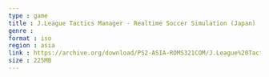 ```yaml
---
type : game
title : J.League Tactics Manager - Realtime Soccer Simulation (Japan)
genre : 
format : iso
region : asia
link : https://archive.org/download/PS2-ASIA-ROMS321COM/J.League%20Tactics%20Manager%20-%20Realtime%20Soccer%20Simulation%20%28Japan%29.7z
size : 225MB
---
```

